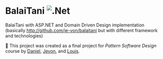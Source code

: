 # BalaiTani ![.Net](https://img.shields.io/badge/.NET-5C2D91?style=for-the-badge&logo=.net&logoColor=white)

BalaiTani with ASP.NET and Domain Driven Design implementation (basically <a target="_blank" href="http://github.com/je-von/balaitani">http://github.com/je-von/balaitani</a> but with different framework and technologies)

📝 This project was created as a final project for _Pattern Software Design_ course by <a href="https://github.com/Pilvorm">Daniel</a>, <a href="https://github.com/je-von">Jevon</a>, and <a href="https://github.com/itslouisgs">Louis</a>.

